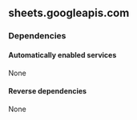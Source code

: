 ## sheets.googleapis.com

### Dependencies

#### Automatically enabled services

None

#### Reverse dependencies

None
